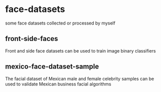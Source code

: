 # face-datasets
some face datasets collected or processed by myself

## front-side-faces
Front and side face datasets can be used to train image binary classifiers

## mexico-face-dataset-sample
The facial dataset of Mexican male and female celebrity samples can be used to
validate Mexican business facial algorithms
